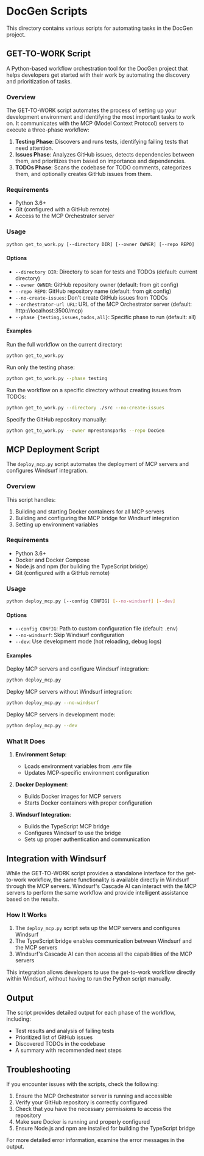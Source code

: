 # DocGen Scripts

This directory contains various scripts for automating tasks in the DocGen project.

## GET-TO-WORK Script

A Python-based workflow orchestration tool for the DocGen project that helps developers get started with their work by automating the discovery and prioritization of tasks.

### Overview

The GET-TO-WORK script automates the process of setting up your development environment and identifying the most important tasks to work on. It communicates with the MCP (Model Context Protocol) servers to execute a three-phase workflow:

1. **Testing Phase**: Discovers and runs tests, identifying failing tests that need attention.
2. **Issues Phase**: Analyzes GitHub issues, detects dependencies between them, and prioritizes them based on importance and dependencies.
3. **TODOs Phase**: Scans the codebase for TODO comments, categorizes them, and optionally creates GitHub issues from them.

### Requirements

- Python 3.6+
- Git (configured with a GitHub remote)
- Access to the MCP Orchestrator server

### Usage

```bash
python get_to_work.py [--directory DIR] [--owner OWNER] [--repo REPO] [--no-create-issues] [--phase {testing,issues,todos,all}]
```

#### Options

- `--directory DIR`: Directory to scan for tests and TODOs (default: current directory)
- `--owner OWNER`: GitHub repository owner (default: from git config)
- `--repo REPO`: GitHub repository name (default: from git config)
- `--no-create-issues`: Don't create GitHub issues from TODOs
- `--orchestrator-url URL`: URL of the MCP Orchestrator server (default: http://localhost:3500/mcp)
- `--phase {testing,issues,todos,all}`: Specific phase to run (default: all)

#### Examples

Run the full workflow on the current directory:
```bash
python get_to_work.py
```

Run only the testing phase:
```bash
python get_to_work.py --phase testing
```

Run the workflow on a specific directory without creating issues from TODOs:
```bash
python get_to_work.py --directory ./src --no-create-issues
```

Specify the GitHub repository manually:
```bash
python get_to_work.py --owner mprestonsparks --repo DocGen
```

## MCP Deployment Script

The `deploy_mcp.py` script automates the deployment of MCP servers and configures Windsurf integration.

### Overview

This script handles:
1. Building and starting Docker containers for all MCP servers
2. Building and configuring the MCP bridge for Windsurf integration
3. Setting up environment variables

### Requirements

- Python 3.6+
- Docker and Docker Compose
- Node.js and npm (for building the TypeScript bridge)
- Git (configured with a GitHub remote)

### Usage

```bash
python deploy_mcp.py [--config CONFIG] [--no-windsurf] [--dev]
```

#### Options

- `--config CONFIG`: Path to custom configuration file (default: .env)
- `--no-windsurf`: Skip Windsurf configuration
- `--dev`: Use development mode (hot reloading, debug logs)

#### Examples

Deploy MCP servers and configure Windsurf integration:
```bash
python deploy_mcp.py
```

Deploy MCP servers without Windsurf integration:
```bash
python deploy_mcp.py --no-windsurf
```

Deploy MCP servers in development mode:
```bash
python deploy_mcp.py --dev
```

### What It Does

1. **Environment Setup**:
   - Loads environment variables from .env file
   - Updates MCP-specific environment configuration

2. **Docker Deployment**:
   - Builds Docker images for MCP servers
   - Starts Docker containers with proper configuration

3. **Windsurf Integration**:
   - Builds the TypeScript MCP bridge
   - Configures Windsurf to use the bridge
   - Sets up proper authentication and communication

## Integration with Windsurf

While the GET-TO-WORK script provides a standalone interface for the get-to-work workflow, the same functionality is available directly in Windsurf through the MCP servers. Windsurf's Cascade AI can interact with the MCP servers to perform the same workflow and provide intelligent assistance based on the results.

### How It Works

1. The `deploy_mcp.py` script sets up the MCP servers and configures Windsurf
2. The TypeScript bridge enables communication between Windsurf and the MCP servers
3. Windsurf's Cascade AI can then access all the capabilities of the MCP servers

This integration allows developers to use the get-to-work workflow directly within Windsurf, without having to run the Python script manually.

## Output

The script provides detailed output for each phase of the workflow, including:

- Test results and analysis of failing tests
- Prioritized list of GitHub issues
- Discovered TODOs in the codebase
- A summary with recommended next steps

## Troubleshooting

If you encounter issues with the scripts, check the following:

1. Ensure the MCP Orchestrator server is running and accessible
2. Verify your GitHub repository is correctly configured
3. Check that you have the necessary permissions to access the repository
4. Make sure Docker is running and properly configured
5. Ensure Node.js and npm are installed for building the TypeScript bridge

For more detailed error information, examine the error messages in the output.
